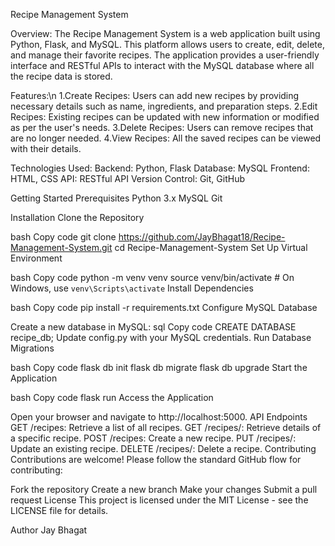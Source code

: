 Recipe Management System

Overview:
The Recipe Management System is a web application built using Python, Flask, and MySQL. This platform allows users to create, edit, delete, and manage their favorite recipes. The application provides a user-friendly interface and RESTful APIs to interact with the MySQL database where all the recipe data is stored.

Features:\n
1.Create Recipes: Users can add new recipes by providing necessary details such as name, ingredients, and preparation steps.
2.Edit Recipes: Existing recipes can be updated with new information or modified as per the user's needs.
3.Delete Recipes: Users can remove recipes that are no longer needed.
4.View Recipes: All the saved recipes can be viewed with their details.

Technologies Used:
Backend: Python, Flask
Database: MySQL
Frontend: HTML, CSS 
API: RESTful API
Version Control: Git, GitHub

Getting Started
Prerequisites
Python 3.x
MySQL
Git

Installation
Clone the Repository

bash
Copy code
git clone https://github.com/JayBhagat18/Recipe-Management-System.git
cd Recipe-Management-System
Set Up Virtual Environment

bash
Copy code
python -m venv venv
source venv/bin/activate  # On Windows, use `venv\Scripts\activate`
Install Dependencies

bash
Copy code
pip install -r requirements.txt
Configure MySQL Database

Create a new database in MySQL:
sql
Copy code
CREATE DATABASE recipe_db;
Update config.py with your MySQL credentials.
Run Database Migrations

bash
Copy code
flask db init
flask db migrate
flask db upgrade
Start the Application

bash
Copy code
flask run
Access the Application

Open your browser and navigate to http://localhost:5000.
API Endpoints
GET /recipes: Retrieve a list of all recipes.
GET /recipes/<id>: Retrieve details of a specific recipe.
POST /recipes: Create a new recipe.
PUT /recipes/<id>: Update an existing recipe.
DELETE /recipes/<id>: Delete a recipe.
Contributing
Contributions are welcome! Please follow the standard GitHub flow for contributing:

Fork the repository
Create a new branch
Make your changes
Submit a pull request
License
This project is licensed under the MIT License - see the LICENSE file for details.

Author
Jay Bhagat


